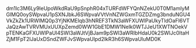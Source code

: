 dm1lc3M6Ly9leUpoWkdRaU9pSnphR04xTURFdWFYQnNZekU0T0M1amIyMGlMQ0oySWpvaU1pSXNJbkJ6SWpvaVVtVnNZWGxmTGZDZmg3bnduNGU4VkZkZk1URWlMQ0p3YjNKMElqb3hNREF3TkN3aWFXUWlPaUkyTldOaFl6VTJaQzAwTVRVMUxUUXpZemd0WW1GbE1DMW1Nelk0WTJJeU1XWTNOekVpTENKaGFXUWlPaUl4SWl3aWJtVjBJam9pSWl3aWRIbHdaU0k2SWlJc0ltaHZjM1FpT2lJaUxDSndZWFJvSWpvaUlpd2lkR3h6SWpvaUluMD0K